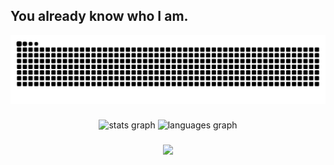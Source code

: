 <h2 align="left">You already know who I am.</h2>
<div align="center">
  <img src="https://raw.githubusercontent.com/kursatpolatci/kursatpolatci/output/snake.svg" alt="Snake animation" />
</div>

###

<div align="center">
  <img src="https://github-readme-stats.vercel.app/api?username=kursatpolatci&hide_title=false&hide_rank=false&show_icons=true&include_all_commits=true&count_private=true&disable_animations=false&theme=dracula&locale=en&hide_border=false&order=1" height="150" alt="stats graph"  />
  <img src="https://github-readme-stats.vercel.app/api/top-langs?username=kursatpolatci&locale=en&hide_title=false&layout=compact&card_width=320&langs_count=5&theme=dracula&hide_border=false&order=2" height="150" alt="languages graph"  />
</div>

###

<div align="center">
  <img src="https://visitor-badge.laobi.icu/badge?page_id=kursatpolatci.kursatpolatci&"  />
</div>
